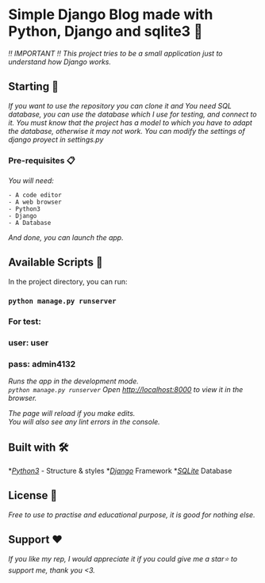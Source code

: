 

# Simple Django Blog made with Python, Django and sqlite3 📳
_‼ IMPORTANT ‼ This project tries to be a small application just to understand how Django works._

## Starting 🚀

_If you want to use the repository you can clone it and You need SQL database, you can use the database which I use for testing, and connect to it. 
You must know that the project has a model to which you have to adapt the database, otherwise it may not work.
You can modify the settings of django proyect in settings.py_


### Pre-requisites 📋

_You will need:_

```
- A code editor
- A web browser
- Python3
- Django
- A Database
```
_And done, you can launch the app._

## Available Scripts 🧰

In the project directory, you can run:
### 
### `python manage.py runserver`
### For test:
### user: user
### pass: admin4132

_Runs the app in the development mode.<br />
`python manage.py runserver`
Open [http://localhost:8000](http://localhost:8000) to view it in the browser._

_The page will reload if you make edits.<br />
You will also see any lint errors in the console._

## Built with 🛠️

*_[Python3](https://www.python.org/)_ - Structure & styles
*_[Django](https://www.djangoproject.com/)_ Framework
*_[SQLite](https://www.sqlite.org/index.html)_ Database

## License 📄

_Free to use to practise and educational purpose, it is good for nothing else._

## Support ❤️

_If you like my rep, I would appreciate it if you could give me a star⭐ to support me, thank you <3._
